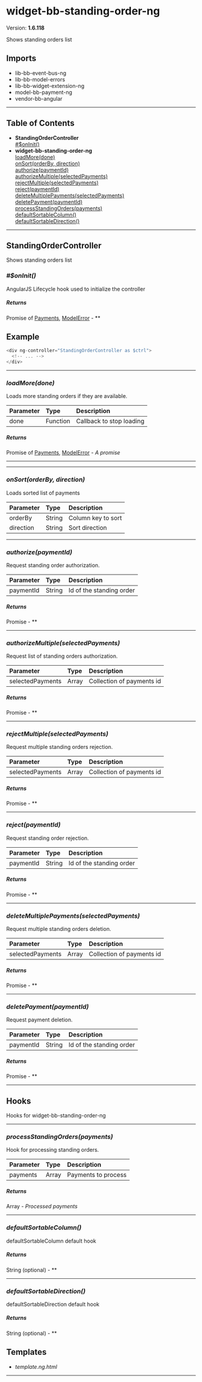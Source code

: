 # widget-bb-standing-order-ng


Version: **1.6.118**

Shows standing orders list

## Imports

* lib-bb-event-bus-ng
* lib-bb-model-errors
* lib-bb-widget-extension-ng
* model-bb-payment-ng
* vendor-bb-angular

---

## Table of Contents
- **StandingOrderController**<br/>    <a href="#StandingOrderController_$onInit">#$onInit()</a><br/>
- **widget-bb-standing-order-ng**<br/>    <a href="#widget-bb-standing-order-ngloadMore">loadMore(done)</a><br/>    <a href="#widget-bb-standing-order-ngonSort">onSort(orderBy, direction)</a><br/>    <a href="#widget-bb-standing-order-ngauthorize">authorize(paymentId)</a><br/>    <a href="#widget-bb-standing-order-ngauthorizeMultiple">authorizeMultiple(selectedPayments)</a><br/>    <a href="#widget-bb-standing-order-ngrejectMultiple">rejectMultiple(selectedPayments)</a><br/>    <a href="#widget-bb-standing-order-ngreject">reject(paymentId)</a><br/>    <a href="#widget-bb-standing-order-ngdeleteMultiplePayments">deleteMultiplePayments(selectedPayments)</a><br/>    <a href="#widget-bb-standing-order-ngdeletePayment">deletePayment(paymentId)</a><br/>    <a href="#widget-bb-standing-order-ngprocessStandingOrders">processStandingOrders(payments)</a><br/>    <a href="#widget-bb-standing-order-ngdefaultSortableColumn">defaultSortableColumn()</a><br/>    <a href="#widget-bb-standing-order-ngdefaultSortableDirection">defaultSortableDirection()</a><br/>

---

## StandingOrderController

Shows standing orders list

### <a name="StandingOrderController_$onInit"></a>*#$onInit()*

AngularJS Lifecycle hook used to initialize the controller


##### Returns

Promise of [Payments](model-bb-payment-ng.html#Payments), [ModelError](model-bb-payment-ng.html#ModelError) - **

## Example

```javascript
<div ng-controller="StandingOrderController as $ctrl">
  <!-- ... -->
</div>
```

---

### <a name="widget-bb-standing-order-ngloadMore"></a>*loadMore(done)*

Loads more standing orders if they are available.

| Parameter | Type | Description |
| :-- | :-- | :-- |
| done | Function | Callback to stop loading |

##### Returns

Promise of [Payments](model-bb-payment-ng.html#Payments), [ModelError](model-bb-payment-ng.html#ModelError) - *A promise*

---

---

### <a name="widget-bb-standing-order-ngonSort"></a>*onSort(orderBy, direction)*

Loads sorted list of payments

| Parameter | Type | Description |
| :-- | :-- | :-- |
| orderBy | String | Column key to sort |
| direction | String | Sort direction |

---

### <a name="widget-bb-standing-order-ngauthorize"></a>*authorize(paymentId)*

Request standing order authorization.

| Parameter | Type | Description |
| :-- | :-- | :-- |
| paymentId | String | Id of the standing order |

##### Returns

Promise - **

---

### <a name="widget-bb-standing-order-ngauthorizeMultiple"></a>*authorizeMultiple(selectedPayments)*

Request list of standing orders authorization.

| Parameter | Type | Description |
| :-- | :-- | :-- |
| selectedPayments | Array | Collection of payments id |

##### Returns

Promise - **

---

### <a name="widget-bb-standing-order-ngrejectMultiple"></a>*rejectMultiple(selectedPayments)*

Request multiple standing orders rejection.

| Parameter | Type | Description |
| :-- | :-- | :-- |
| selectedPayments | Array | Collection of payments id |

##### Returns

Promise - **

---

### <a name="widget-bb-standing-order-ngreject"></a>*reject(paymentId)*

Request standing order rejection.

| Parameter | Type | Description |
| :-- | :-- | :-- |
| paymentId | String | Id of the standing order |

##### Returns

Promise - **

---

### <a name="widget-bb-standing-order-ngdeleteMultiplePayments"></a>*deleteMultiplePayments(selectedPayments)*

Request multiple standing orders deletion.

| Parameter | Type | Description |
| :-- | :-- | :-- |
| selectedPayments | Array | Collection of payments id |

##### Returns

Promise - **

---

### <a name="widget-bb-standing-order-ngdeletePayment"></a>*deletePayment(paymentId)*

Request payment deletion.

| Parameter | Type | Description |
| :-- | :-- | :-- |
| paymentId | String | Id of the standing order |

##### Returns

Promise - **

---

## Hooks

Hooks for widget-bb-standing-order-ng

---

### <a name="widget-bb-standing-order-ngprocessStandingOrders"></a>*processStandingOrders(payments)*

Hook for processing standing orders.

| Parameter | Type | Description |
| :-- | :-- | :-- |
| payments | Array | Payments to process |

##### Returns

Array - *Processed payments*

---

### <a name="widget-bb-standing-order-ngdefaultSortableColumn"></a>*defaultSortableColumn()*

defaultSortableColumn default hook

##### Returns

String (optional) - **

---

### <a name="widget-bb-standing-order-ngdefaultSortableDirection"></a>*defaultSortableDirection()*

defaultSortableDirection default hook

##### Returns

String (optional) - **

## Templates

* *template.ng.html*

---
